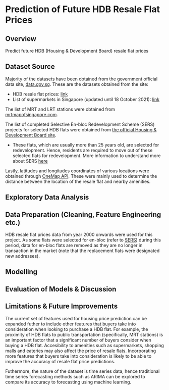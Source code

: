 # Prediction of Future HDB Resale Flat Prices
## Overview
Predict future HDB (Housing & Development Board) resale flat prices

## Dataset Source
Majority of the datasets have been obtained from the government official data site, [data.gov.sg](https://data.gov.sg/). These are the datasets obtained from the site:
* HDB resale flat prices: [link](https://data.gov.sg/dataset/resale-flat-prices)
* List of supermarkets in Singapore (updated until 18 October 2021): [link](https://data.gov.sg/dataset/listing-of-licensed-supermarkets)

The list of MRT and LRT stations were obtained from [mrtmapofsingapore.com](https://mrtmapsingapore.com/).

The list of completed Selective En-bloc Redevelopment Scheme (SERS) projects for selected HDB flats were obtained from [the official Housing & Development Board site](https://www.hdb.gov.sg/residential/living-in-an-hdb-flat/sers-and-upgrading-programmes/sers/sers-projects/completed-sers-projects).
* These flats, which are usually more than 25 years old, are selected for redevelopment. Hence, residents are required to move out of these selected flats for redevelopment. More information to understand more about SERS [here](https://www.hdb.gov.sg/residential/living-in-an-hdb-flat/sers-and-upgrading-programmes/sers)

Lastly, latitudes and longitudes coordinates of various locations were obtained through [OneMap API](https://www.onemap.gov.sg/apidocs/). These were mainly used to determine the distance between the location of the resale flat and nearby amenities.

## Exploratory Data Analysis

## Data Preparation (Cleaning, Feature Engineering etc.)
HDB resale flat prices data from year 2000 onwards were used for this project. As some flats were selected for en-bloc (refer to [SERS](https://www.hdb.gov.sg/residential/living-in-an-hdb-flat/sers-and-upgrading-programmes/sers)) during this period, data for en-bloc flats are removed as they are no longer in transaction in the market (note that the replacement flats were designated new addresses). 

## Modelling


## Evaluation of Models & Discussion


## Limitations & Future Improvements
The current set of features used for housing price prediction can be expanded futher to include other features that buyers take into consideration when looking to purchase a HDB flat. For example, the proximity of HDB flats to public transportation (specifically, MRT stations) is an important factor that a significant number of buyers consider when buying a HDB flat. Accesibility to amenities such as supermarkets, shopping malls and eateries may also affect the price of resale flats. Incorporating more features that buyers take into consideration is likely to be able to improve the accuracy of resale flat price predictions.

Futhermore, the nature of the dataset is time series data, hence traditional time series forecasting methods such as ARIMA can be explored to compare its accuracy to forecasting using machine learning.
